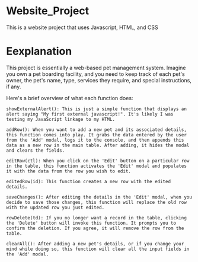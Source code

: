 # Website_Project
This is a website project that uses Javascript, HTML, and CSS

# Eexplanation
This project is essentially a web-based pet management system. Imagine you own a pet boarding facility, and you need to keep track of each pet's owner, the pet's name, type, services they require, and special instructions, if any.

Here's a brief overview of what each function does:

    showExternalAlert(): This is just a simple function that displays an alert saying "My first external javascript!". It's likely I was testing my JavaScript linkage to my HTML.

    addRow(): When you want to add a new pet and its associated details, this function comes into play. It grabs the data entered by the user from the 'Add' modal, logs it to the console, and then appends this data as a new row in the main table. After adding, it hides the modal and clears the fields.

    editRow(ctl): When you click on the 'Edit' button on a particular row in the table, this function activates the 'Edit' modal and populates it with the data from the row you wish to edit.

    editedRow(id): This function creates a new row with the edited details.

    saveChanges(): After editing the details in the 'Edit' modal, when you decide to save those changes, this function will replace the old row with the updated row you just edited.

    rowDelete(td): If you no longer want a record in the table, clicking the 'Delete' button will invoke this function. It prompts you to confirm the deletion. If you agree, it will remove the row from the table.

    clearAll(): After adding a new pet's details, or if you change your mind while doing so, this function will clear all the input fields in the 'Add' modal.
